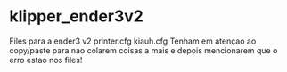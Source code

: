 # klipper_ender3v2
Files para a ender3 v2
printer.cfg
kiauh.cfg
Tenham em atençao ao copy/paste para nao colarem coisas a mais e depois mencionarem que o erro estao nos files!
